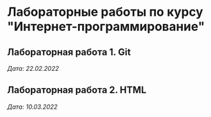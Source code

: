# Лабораторные работы по курсу "Интернет-программирование"

## Лабораторная работа 1. Git

*Дата: 22.02.2022*

## Лабораторная работа 2. HTML

*Дата: 10.03.2022*
